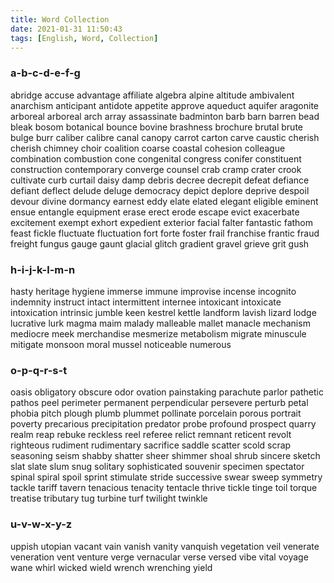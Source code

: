 ```yaml
---
title: Word Collection
date: 2021-01-31 11:50:43
tags: [English, Word, Collection]
---
```


### a-b-c-d-e-f-g 

abridge accuse advantage affiliate algebra alpine altitude ambivalent anarchism anticipant antidote appetite approve aqueduct aquifer aragonite arboreal arboreal arch array assassinate badminton barb barn barren bead bleak bosom botanical bounce bovine brashness brochure brutal brute bulge burr caliber calibre canal canopy carrot carton carve caustic cherish cherish chimney choir coalition coarse coastal cohesion colleague combination combustion cone congenital congress conifer constituent construction contemporary converge counsel crab cramp crater crook cultivate curb curtail daisy damp debris decree decrepit defeat defiance defiant deflect delude deluge democracy depict deplore deprive despoil devour divine dormancy earnest eddy elate elated elegant eligible eminent ensue entangle equipment erase erect erode escape evict exacerbate excitement exempt exhort expedient exterior facial falter fantastic fathom feast fickle fluctuate fluctuation fort forte foster frail franchise frantic fraud freight fungus gauge gaunt glacial glitch gradient gravel grieve grit gush 

### h-i-j-k-l-m-n 

hasty heritage hygiene immerse immune improvise incense incognito indemnity instruct intact intermittent internee intoxicant intoxicate intoxication intrinsic jumble keen kestrel kettle landform lavish lizard lodge lucrative lurk magma maim malady malleable mallet manacle mechanism mediocre meek merchandise mesmerize metabolism migrate minuscule mitigate monsoon moral mussel noticeable numerous 

### o-p-q-r-s-t 

oasis obligatory obscure odor ovation painstaking parachute parlor pathetic pathos peel perimeter permanent perpendicular persevere perturb petal phobia pitch plough plumb plummet pollinate porcelain porous portrait poverty precarious precipitation predator probe profound prospect quarry realm reap rebuke reckless reel referee relict remnant reticent revolt righteous rudiment rudimentary sacrifice saddle scatter scold scrap seasoning seism shabby shatter sheer shimmer shoal shrub sincere sketch slat slate slum snug solitary sophisticated souvenir specimen spectator spinal spiral spoil sprint stimulate stride successive swear sweep symmetry tackle tariff tavern tenacious tenacity tentacle thrive tickle tinge toil torque treatise tributary tug turbine turf twilight twinkle 

### u-v-w-x-y-z 

uppish utopian vacant vain vanish vanity vanquish vegetation veil venerate veneration vent venture verge vernacular verse versed vibe vital voyage wane whirl wicked wield wrench wrenching yield